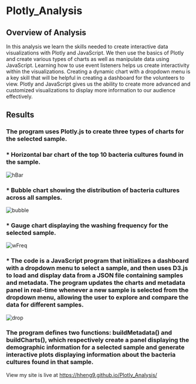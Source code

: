 # Plotly_Analysis

## Overview of Analysis
In this analysis we learn the skills needed to create interactive data visualizations with Plotly and JavaScript. We then use the basics of Plotly and create various types of charts as well as manipulate data using JavaScript. Learning how to use event listeners helps us create interactivity within the visualizations. Creating a dynamic chart with a dropdown menu is a key skill that will be helpful in creating a dashboard for the volunteers to view. Plotly and JavaScript gives us the ability to create more advanced and customized visualizations to display more information to our audience effectively.

## Results 

### The program uses Plotly.js to create three types of charts for the selected sample. 
  ### * Horizontal bar chart of the top 10 bacteria cultures found in the sample.
![hBar](https://user-images.githubusercontent.com/118647523/224200493-c4a76cee-c141-4848-97be-dc64f2364c63.png)
 
  ### * Bubble chart showing the distribution of bacteria cultures across all samples. 
![bubble](https://user-images.githubusercontent.com/118647523/224200032-f919d882-0f28-4aa2-a8d9-81c9a9745d26.png)

  ### * Gauge chart displaying the washing frequency for the selected sample.

![wFreq](https://user-images.githubusercontent.com/118647523/224200054-cdb64dd8-b1a5-4ffe-9ead-b8ce3e79ac1d.png)



 ### * The code is a JavaScript program that initializes a dashboard with a dropdown menu to select a sample, and then uses D3.js to load and display data from a JSON file containing samples and metadata. The program updates the charts and metadata panel in real-time whenever a new sample is selected from the dropdown menu, allowing the user to explore and compare the data for different samples.
![drop](https://user-images.githubusercontent.com/118647523/224199793-96752561-209a-4a24-b5cf-40784c7a5f53.png)


### The program defines two functions: buildMetadata() and buildCharts(), which respectively create a panel displaying the demographic information for a selected sample and generate interactive plots displaying information about the bacteria cultures found in that sample.







View my site is live at https://hheng9.github.io/Plotly_Analysis/
